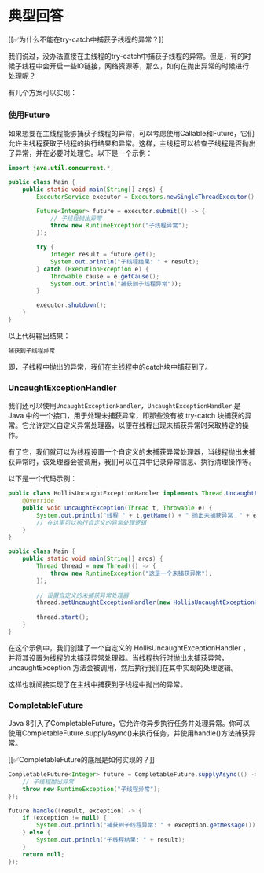 # 典型回答


[[✅为什么不能在try-catch中捕获子线程的异常？]]



我们说过，没办法直接在主线程的try-catch中捕获子线程的异常。但是，有的时候子线程中会开启一些IO链接，网络资源等，那么，如何在抛出异常的时候进行处理呢？



有几个方案可以实现：



### 使用Future


如果想要在主线程能够捕获子线程的异常，可以考虑使用Callable和Future，它们允许主线程获取子线程的执行结果和异常。这样，主线程可以检查子线程是否抛出了异常，并在必要时处理它。以下是一个示例：



```java
import java.util.concurrent.*;

public class Main {
    public static void main(String[] args) {
        ExecutorService executor = Executors.newSingleThreadExecutor();

        Future<Integer> future = executor.submit(() -> {
            // 子线程抛出异常
            throw new RuntimeException("子线程异常");
        });

        try {
            Integer result = future.get();
            System.out.println("子线程结果: " + result);
        } catch (ExecutionException e) {
            Throwable cause = e.getCause();
            System.out.println("捕获到子线程异常"));
        }

        executor.shutdown();
    }
}

```





以上代码输出结果：



```java
捕获到子线程异常
```



即，子线程中抛出的异常，我们在主线程中的catch块中捕获到了。



### UncaughtExceptionHandler


我们还可以使用`UncaughtExceptionHandler`，`UncaughtExceptionHandler` 是 Java 中的一个接口，用于处理未捕获异常，即那些没有被 try-catch 块捕获的异常。它允许定义自定义异常处理器，以便在线程出现未捕获异常时采取特定的操作。



有了它，我们就可以为线程设置一个自定义的未捕获异常处理器，当线程抛出未捕获异常时，该处理器会被调用，我们可以在其中记录异常信息、执行清理操作等。



以下是一个代码示例：



```java
public class HollisUncaughtExceptionHandler implements Thread.UncaughtExceptionHandler {
    @Override
    public void uncaughtException(Thread t, Throwable e) {
        System.out.println("线程 " + t.getName() + " 抛出未捕获异常：" + e.getMessage());
        // 在这里可以执行自定义的异常处理逻辑
    }
}

public class Main {
    public static void main(String[] args) {
        Thread thread = new Thread(() -> {
            throw new RuntimeException("这是一个未捕获异常");
        });
        
        // 设置自定义的未捕获异常处理器
        thread.setUncaughtExceptionHandler(new HollisUncaughtExceptionHandler());
        
        thread.start();
    }
}

```



在这个示例中，我们创建了一个自定义的 HollisUncaughtExceptionHandler ，并将其设置为线程的未捕获异常处理器。当线程执行时抛出未捕获异常，uncaughtException 方法会被调用，然后执行我们在其中实现的处理逻辑。



这样也就间接实现了在主线中捕获到子线程中抛出的异常。



### CompletableFuture


Java 8引入了CompletableFuture，它允许你异步执行任务并处理异常。你可以使用CompletableFuture.supplyAsync()来执行任务，并使用handle()方法捕获异常。



[[✅CompletableFuture的底层是如何实现的？]]



```java
CompletableFuture<Integer> future = CompletableFuture.supplyAsync(() -> {
    // 子线程抛出异常
    throw new RuntimeException("子线程异常");
});

future.handle((result, exception) -> {
    if (exception != null) {
        System.out.println("捕获到子线程异常: " + exception.getMessage());
    } else {
        System.out.println("子线程结果: " + result);
    }
    return null;
});

```



